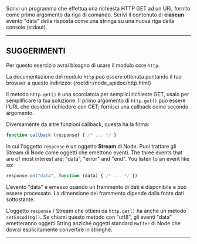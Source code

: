 Scrivi un programma che effettua una richiesta HTTP GET ad un URL fornito come primo argomento da riga di comando. Scrivi il contenuto di **ciascun** evento "data" della risposta come una stringa su una nuova riga della console (stdout).

----------------------------------------------------------------------
## SUGGERIMENTI

Per questo esercizio avrai bisogno di usare il modulo core `http`.

La documentazione del modulo `http` può essere ottenuta puntando il tuo browser a questo indirizzo:
  {rootdir:/node_apidoc/http.html}

Il metodo `http.get()` è una scorciatoia per semplici richieste GET, usalo per semplificare la tua soluzione. Il primo argomento di `http.get()` può essere l'URL che desideri richiedere con GET; fornisci una callback come secondo argomento.

Diversamente da altre funzioni callback, questa ha la firma:

```js
function callback (response) { /* ... */ }
```

In cui l'oggetto `response` è un oggetto **Stream** di Node. Puoi trattare gli Stream di Node come oggetti che emettono eventi. The three events that are of most interest are: "data", "error" and "end". You listen to an event like so:

```js
response.on("data", function (data) { /* ... */ })
```

L'evento "data" è emesso quando un frammento di dati è disponibile e può essere processato. La dimensione del frammento dipende dalla fonte dati sottostante.

L'oggetto `response` / Stream che ottieni da `http.get()` ha anche un metodo `setEncoding()`. Se chiami questo metodo con "utf8", gli eventi "data" emetteranno oggetti String anziché oggetti standard `Buffer` di Node che dovrai esplicitamente convertire in stringhe.

----------------------------------------------------------------------
